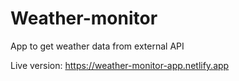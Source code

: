 # Weather-monitor
App to get weather data from external API

Live version:
https://weather-monitor-app.netlify.app
